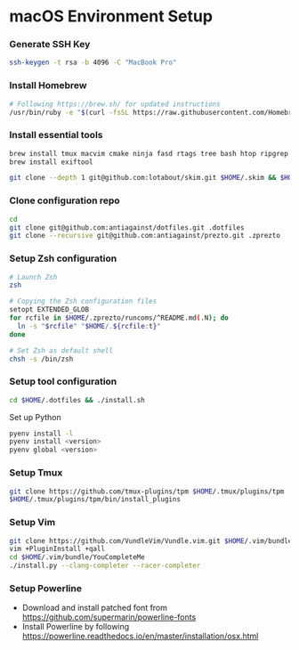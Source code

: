 macOS Environment Setup
=======================

### Generate SSH Key

```sh
ssh-keygen -t rsa -b 4096 -C "MacBook Pro"
```

### Install Homebrew

```sh
# Following https://brew.sh/ for updated instructions
/usr/bin/ruby -e "$(curl -fsSL https://raw.githubusercontent.com/Homebrew/install/master/install)"
```

### Install essential tools

```sh
brew install tmux macvim cmake ninja fasd rtags tree bash htop ripgrep pyenv
brew install exiftool

git clone --depth 1 git@github.com:lotabout/skim.git $HOME/.skim && $HOME/.skim/install
```

### Clone configuration repo

```sh
cd
git clone git@github.com:antiagainst/dotfiles.git .dotfiles
git clone --recursive git@github.com:antiagainst/prezto.git .zprezto
```

### Setup Zsh configuration

```sh
# Launch Zsh
zsh

# Copying the Zsh configuration files
setopt EXTENDED_GLOB
for rcfile in $HOME/.zprezto/runcoms/^README.md(.N); do
  ln -s "$rcfile" "$HOME/.${rcfile:t}"
done

# Set Zsh as default shell
chsh -s /bin/zsh
```

### Setup tool configuration

```sh
cd $HOME/.dotfiles && ./install.sh
```

Set up Python
```sh
pyenv install -l
pyenv install <version>
pyenv global <version>
```

### Setup Tmux

```sh
git clone https://github.com/tmux-plugins/tpm $HOME/.tmux/plugins/tpm
$HOME/.tmux/plugins/tpm/bin/install_plugins
```

### Setup Vim

```sh
git clone https://github.com/VundleVim/Vundle.vim.git $HOME/.vim/bundle/Vundle.vim
vim +PluginInstall +qall
cd $HOME/.vim/bundle/YouCompleteMe
./install.py --clang-completer --racer-completer
```

### Setup Powerline

* Download and install patched font from https://github.com/supermarin/powerline-fonts
* Install Powerline by following https://powerline.readthedocs.io/en/master/installation/osx.html
